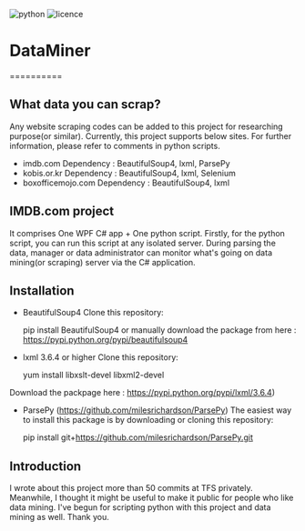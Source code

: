 ![python](https://img.shields.io/badge/python-3.x-blue.svg)
![licence](https://img.shields.io/badge/license-MIT-blue.svg)

# DataMiner
==========

What data you can scrap?
------------
Any website scraping codes can be added to this project for researching purpose(or similar). 
Currently, this project supports below sites. For further information, please refer to comments in python scripts.
* imdb.com
Dependency : BeautifulSoup4, lxml, ParsePy
* kobis.or.kr
Dependency : BeautifulSoup4, lxml, Selenium
* boxofficemojo.com
Dependency : BeautifulSoup4, lxml

IMDB.com project
------------
It comprises One WPF C# app + One python script.
Firstly, for the python script, you can run this script at any isolated server.
During parsing the data, manager or data administrator can monitor what's going on data mining(or scraping) server via the C# application.

Installation
------------
* BeautifulSoup4
Clone this repository:

    pip install BeautifulSoup4
or manually download the package from here : 
https://pypi.python.org/pypi/beautifulsoup4

* lxml 3.6.4 or higher
Clone this repository:

    yum install libxslt-devel libxml2-devel
    
Download the packpage here : 
    https://pypi.python.org/pypi/lxml/3.6.4)

* ParsePy (https://github.com/milesrichardson/ParsePy)
The easiest way to install this package is by downloading or
cloning this repository:

    pip install git+https://github.com/milesrichardson/ParsePy.git
    
Introduction
------------
I wrote about this project more than 50 commits at TFS privately.
Meanwhile, I thought it might be useful to make it public for people who like data mining.
I've begun for scripting python with this project and data mining as well.
Thank you.
